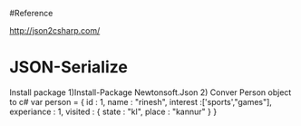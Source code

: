 #Reference 

http://json2csharp.com/

# JSON-Serialize

Install package 
1)Install-Package Newtonsoft.Json
2) Conver Person object to c#
var person = {
 id : 1,
 name : "rinesh",
 interest :['sports',"games"],
 experiance : 1,
 visited : {
   state : "kl",
   place : "kannur"
 }
}

